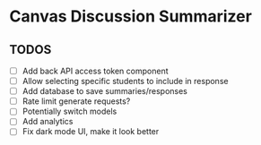 # Canvas Discussion Summarizer

## TODOS

- [ ] Add back API access token component
- [ ] Allow selecting specific students to include in response
- [ ] Add database to save summaries/responses
- [ ] Rate limit generate requests?
- [ ] Potentially switch models
- [ ] Add analytics
- [ ] Fix dark mode UI, make it look better

